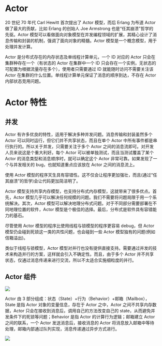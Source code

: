 # Actor

20 世纪 70 年代 Carl Hewitt 首次提出了 Actor 模型，而后 Erlang 为布道 Actor 做了最大的贡献，比如 Erlang 的创始人 Joe Armstrong 也是“任其崩溃”哲学的先驱。Actor 模型可以看做面向对象模型在并发编程领域的扩展，其精心设计了消息传输和封装的机制，强调了面向对象的精髓。Actor 模型是一个概念模型，用于处理并发计算。

Actor 是分布式存在的内存状态及单线程计算单元，一个 ID 对应的 Actor 只会在集群种存在一个（有状态的 Actor 在集群中一个 ID 只会存在一个实例，无状态的可配置为根据流量存在多个），使用者只需要通过 ID 就能随时访问不需要关注该 Actor 在集群的什么位置。单线程计算单元保证了消息的顺序到达，不存在 Actor 内部状态竞用问题。

# Actor 特性

## 并发

Actor 有许多优良的特性，适用于解决多种并发问题。消息传输和封装虽然多个 Actor 可以同时运行，但它们并不共享状态，而且在单个 Actor 中所有事件都是串行执行的。所以关于并发，只需要关注于多个 Actor 之间的消息流即可。对开发人员来说这是个重大利好。每个 Actor 可以被单独测试，而且当测试覆盖了某个 Actor 的消息类型和消息顺序时，就可以确定这个 Actor 非常可靠。如果发现了一个与并发相关的 bug，也就知道重点应该放在 Actor 之间的消息流上。

使用 Actor 模型的程序天生具有容错性。这不仅会让程序更加强壮，而且(通过“任其崩溃”的哲学)会让代码更加简洁明了。

Actor 模型支持共享内存模型，也支持分布式内存模型，这就带来了很多优点。首先，Actor 模型几乎可以解决任何规模的问题。我们不需要将问题局限于用一个系统解决。其次，Actor 模型可以解决地理分布式问题。对于不同部分需要部署在不同地理位置的软件，Actor 模型是个极佳的选择。最后，分布式是软件具有容错能力的基石。

尽管使用 Actor 模型的程序比使用线程与锁模型的程序更容易 debug，但 Actor 模型仍会碰到死锁这一类的共性问题，也会碰到一些 Actor 模型独有的问题(例如信箱溢出)。

类似于线程与锁模型，Actor 模型对并行也没有提供直接支持。需要通过并发的技术来构造并行的方案，这样就会引入不确定性。而且，由于多个 Actor 并不共享状态，仅通过消息传递来进行交流，所以不太适合实施细粒度的并行。

## Actor 组件

![](https://i.postimg.cc/9MgfnSTJ/image.png)

Actor 由 3 部分组成：状态（State）+行为（Behavior）+邮箱（Mailbox），State 是指 Actor 对象的变量信息，存在于 Actor 之中，Actor 之间不共享内存数据，Actor 只会在接收到消息后，调用自己的方法改变自己的 state，从而避免并发条件下的死锁等问题；Behavior 是指 Actor 的计算行为逻辑；邮箱建立 Actor 之间的联系，一个 Actor 发送消息后，接收消息的 Actor 将消息放入邮箱中等待处理，邮箱内部通过队列实现，消息传递通过异步方式进行。

![](https://tva1.sinaimg.cn/large/007DFXDhgy1g44cph1xu1j30hc0bwq3c.jpg)
